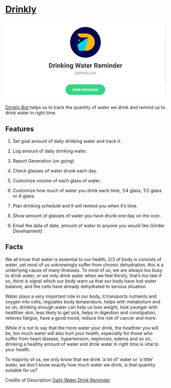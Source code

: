 # [Drinkly](https://t.me/drinkly_bot)

[![welcome image](priv/assets/images/drinkly_telgram_preview.png)](https://t.me/drinkly_bot)

[Drinkly Bot ](https://t.me/drinkly_bot)  helps us to track the quantity of water we drink and remind us to drink water in right time.

## Features

1. Set goal amount of daily drinking water and track it.

2. Log amount of daily drinking water.

3. Report Generation (on going)

4. Check glasses of water drunk each day.

5. Customize volume of each glass of water.

6. Customize how much of water you drink each time, 1/4 glass, 1/2 glass or A glass.

7. Plan drinking schedule and it will remind you when it’s time.

8. Show amount of glasses of water you have drunk one day on the icon.

9. Email the data of date, amount of water to anyone you would like.(Under Development)       

## Facts
We all know that water is essential to our health, 2/3 of body is consists of water, yet most of us unknowingly suffer from chronic dehydration, this is a underlying cause of many illnesses. To most of us, we are always too busy to drink water, or we only drink water when we feel thirsty, that’s too late if so, thirst is signal which our body warn us that our body have lost water balance, and the cells have already dehydrated to serious situation.

Water plays a very important role in our body, it transports nutrients and oxygen into cells, regulates body temperature, helps with metabolism and so on, drinking enough water can help us lose weight, look younger with healthier skin, less likely to get sick, helps in digestion and constipation, relieves fatigue, have a good mood, reduce the risk of cancer and more.

While it is not to say that the more water your drink, the healthier you will be, too much water will also hurt your health, especially for those who suffer from heart disease, hypertension, nephrosis, edema and so on, drinking a healthy amount of water and drink water in right time is vital to your health.

To majority of us, we only know that we drink ‘a lot of’ water or ‘a little’ water, we don’t know exactly how much water we drink, is that quantity suitable for us?


Credits of Description    [Daily Water Drink Reminder](https://itunes.apple.com/us/app/daily-water-drink-reminder/id466387763?mt=8)

